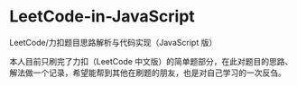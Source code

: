 # LeetCode-in-JavaScript
LeetCode/力扣题目思路解析与代码实现（JavaScript 版）

本人目前只刷完了力扣（LeetCode 中文版）的简单题部分，在此对题目的思路、解法做一个记录，希望能帮到其他在刷题的朋友，也是对自己学习的一次反刍。